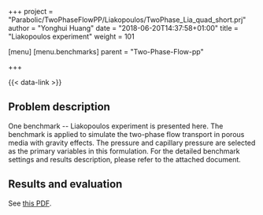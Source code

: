 +++
project = "Parabolic/TwoPhaseFlowPP/Liakopoulos/TwoPhase_Lia_quad_short.prj"
author = "Yonghui Huang"
date = "2018-06-20T14:37:58+01:00"
title = "Liakopoulos experiment"
weight = 101

[menu]
  [menu.benchmarks]
    parent = "Two-Phase-Flow-pp"

+++

{{< data-link >}}

## Problem description

One benchmark -- Liakopoulos experiment is presented here. The benchmark is applied to simulate the two-phase flow transport in porous media with gravity effects. The pressure and capillary pressure are selected as the primary variables in this formulation. For the detailed benchmark settings and results description, please refer to the attached document.

## Results and evaluation

See [this PDF](main.pdf).
